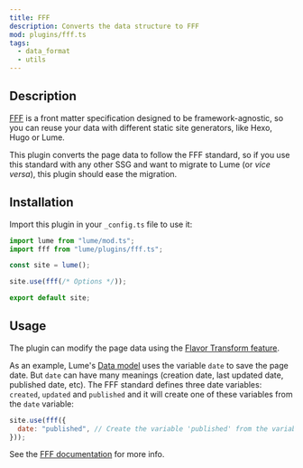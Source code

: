 ```yaml
---
title: FFF
description: Converts the data structure to FFF
mod: plugins/fff.ts
tags:
  - data_format
  - utils
---
```


## Description

[FFF](https://fff.js.org/) is a front matter specification designed to be
framework-agnostic, so you can reuse your data with different static site
generators, like Hexo, Hugo or Lume.

This plugin converts the page data to follow the FFF standard, so if you use
this standard with any other SSG and want to migrate to Lume (or _vice versa_),
this plugin should ease the migration.

## Installation

Import this plugin in your `_config.ts` file to use it:

```js
import lume from "lume/mod.ts";
import fff from "lume/plugins/fff.ts";

const site = lume();

site.use(fff(/* Options */));

export default site;
```

## Usage

The plugin can modify the page data using the
[Flavor Transform feature](https://fff.js.org/concepts/flavor-transform.html).

As an example, Lume's [Data model](../docs/advanced/the-data-model.md) uses the
variable `date` to save the page date. But `date` can have many meanings
(creation date, last updated date, published date, etc). The FFF standard
defines three date variables: `created`, `updated` and `published` and it will
create one of these variables from the `date` variable:

```js
site.use(fff({
  date: "published", // Create the variable 'published' from the variable 'date'
}));
```

See the [FFF documentation](https://fff.js.org/version/1.2.html) for more info.
